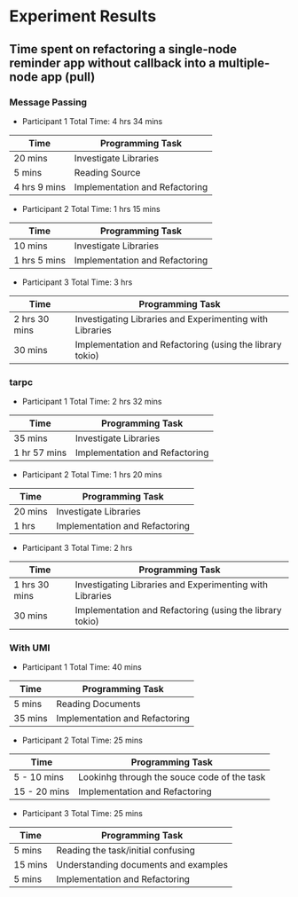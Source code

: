# Experiment Results

## Time spent on refactoring a single-node reminder app without callback into a multiple-node app (pull)

### Message Passing
- Participant 1
Total Time: 4 hrs 34 mins

| Time | Programming Task |
| ---  | -----------      |
| 20 mins |  Investigate Libraries |
| 5 mins | Reading Source |
| 4 hrs 9 mins | Implementation and Refactoring |

- Participant 2
Total Time: 1 hrs 15 mins

| Time | Programming Task |
| --- | ----------- |
| 10 mins |  Investigate Libraries |
| 1 hrs 5 mins | Implementation and Refactoring |

- Participant 3
Total Time: 3 hrs

| Time | Programming Task |
| --- | ----------- |
| 2 hrs 30 mins |  Investigating Libraries and Experimenting with Libraries |
| 30 mins | Implementation and Refactoring (using the library tokio) |

### tarpc
- Participant 1
Total Time: 2 hrs 32 mins

| Time | Programming Task |
| ---  | -----------      |
| 35 mins |  Investigate Libraries |
| 1 hr 57 mins | Implementation and Refactoring |

- Participant 2
Total Time: 1 hrs 20 mins

| Time | Programming Task |
| --- | ----------- |
| 20 mins |  Investigate Libraries |
| 1 hrs | Implementation and Refactoring |

- Participant 3
Total Time: 2 hrs

| Time | Programming Task |
| --- | ----------- |
| 1 hrs 30 mins |  Investigating Libraries and Experimenting with Libraries |
| 30 mins | Implementation and Refactoring (using the library tokio) |


### With UMI
- Participant 1
Total Time: 40 mins

| Time | Programming Task |
| --- | ----------- |
| 5 mins | Reading Documents |
| 35 mins | Implementation and Refactoring |

- Participant 2
Total Time: 25 mins

| Time | Programming Task |
| --- | ----------- |
| 5 - 10 mins | Lookinhg through the souce code of the task |
| 15 - 20 mins | Implementation and Refactoring |

- Participant 3
Total Time: 25 mins

| Time | Programming Task |
| --- | ----------- |
| 5 mins |  Reading the task/initial confusing |
| 15 mins | Understanding documents and examples |
| 5 mins | Implementation and Refactoring |
